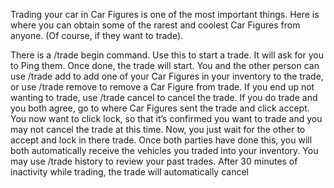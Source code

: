 Trading your car in Car Figures is one of the most important things.
Here is where you can obtain some of the rarest and coolest Car Figures from anyone. (Of course, if they want to trade).

There is a /trade begin command. Use this to start a trade. It will ask for you to Ping them. Once done, the trade will start. You and the other person can use /trade add to add one of your Car Figures in your inventory to the trade, or use /trade remove to remove a Car Figure from trade. If you end up not wanting to trade, use /trade cancel to cancel the trade. If you do trade and you both agree, go to where Car Figures sent the trade and click accept. You now want to click lock, so that it’s confirmed you want to trade and you may not cancel the trade at this time. Now, you just wait for the other to accept and lock in there trade. Once both parties have done this, you will both automatically receive the vehicles you traded into your inventory. You may use /trade history to review your past trades. After 30 minutes of inactivity while trading, the trade will automatically cancel
